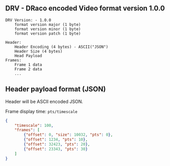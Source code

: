 ## DRV - DRaco encoded Video format version 1.0.0

```text
DRV Version: - 1.0.0
    format version major (1 byte)
    format version minor (1 byte)
    format version patch (1 byte)

Header:
    Header Encoding (4 bytes) - ASCII("JSON")
    Header Size (4 bytes)
    Head Payload
Frames:
    Frame 1 data
    Frame 2 data
    ...
```


## Header payload format (JSON)

Header will be ASCII encoded JSON.

Frame display time: `pts/timescale`
```json
{
    "timescale": 100,
    "frames": [
        {"offset": 0, "size": 10032, "pts": 0},
        {"offset": 1234, "pts": 10},
        {"offset": 32423, "pts": 20},
        {"offset": 23343, "pts": 30}
    ]
}
```